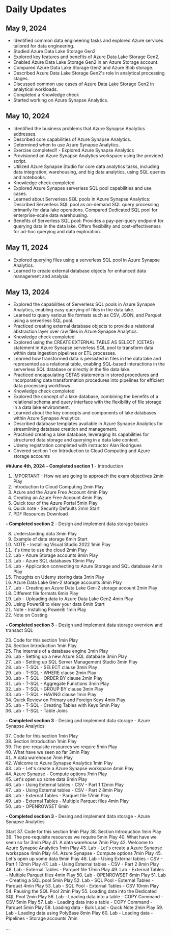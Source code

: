 # Daily Updates

## May 9, 2024
- Identified common data engineering tasks and explored Azure services tailored for data engineering.
- Studied Azure Data Lake Storage Gen2
- Explored key features and benefits of Azure Data Lake Storage Gen2.
- Enabled Azure Data Lake Storage Gen2 in an Azure Storage account.
- Compared Azure Data Lake Storage Gen2 and Azure Blob storage.
- Described Azure Data Lake Storage Gen2's role in analytical processing stages.
- Discussed common use cases of Azure Data Lake Storage Gen2 in analytical workloads.
- Completed a Knowledge check
- Started working on Azure Synapse Analytics.

## May 10, 2024
- Identified the business problems that Azure Synapse Analytics addresses.
- Described core capabilities of Azure Synapse Analytics.
- Determined when to use Azure Synapse Analytics.
- Exercise completed!! - Explored Azure Synapse Analytics
- Provisioned an Azure Synapse Analytics workspace using the provided script.
- Utilized Azure Synapse Studio for core data analytics tasks, including data integration, warehousing, and big data analytics, using SQL queries and notebooks.
- Knowledge check completed
- Explored Azure Synapse serverless SQL pool capabilities and use cases.
- Learned about Serverless SQL pools in Azure Synapse Analytics: Described Serverless SQL pool as on-demand SQL query processing primarily for data lake operations. Compared Dedicated SQL pool for enterprise-scale data warehousing.
- Benefits of Serverless SQL pool: Provides a pay-per-query endpoint for querying data in the data lake. Offers flexibility and cost-effectiveness for ad-hoc querying and data exploration.

## May 11, 2024
- Explored querying files using a serverless SQL pool in Azure Synapse Analytics.
- Learned to create external database objects for enhanced data management and analysis.

## May 13, 2024
- Explored the capabilities of Serverless SQL pools in Azure Synapse Analytics, enabling easy querying of files in the data lake.
- Learned to query various file formats such as CSV, JSON, and Parquet using a serverless SQL pool.
- Practiced creating external database objects to provide a relational abstraction layer over raw files in Azure Synapse Analytics.
- Knowledge check completed
- Explored using the CREATE EXTERNAL TABLE AS SELECT (CETAS) statement in Azure Synapse serverless SQL pool to transform data within data ingestion pipelines or ETL processes.
- Learned how transformed data is persisted in files in the data lake and represented as a relational table, enabling SQL-based interactions in the serverless SQL database or directly in the file data lake.
- Practiced encapsulating CETAS statements in stored procedures and incorporating data transformation procedures into pipelines for efficient data processing workflows.
- Knowledge check completed
- Explored the concept of a lake database, combining the benefits of a relational schema and query interface with the flexibility of file storage in a data lake environment.
- Learned about the key concepts and components of lake databases within Azure Synapse Analytics.
- Described database templates available in Azure Synapse Analytics for streamlining database creation and management.
- Practiced creating a lake database, leveraging its capabilities for structured data storage and querying in a data lake context.
- Udemy registration completed with instructor Alan Rodrigues
- Covered section 1 on  Introduction to Cloud Computing and Azure storage accounts


**##June 4th, 2024**
**- Completed section 1** - Introduction
1. IMPORTANT - How we are going to approach the exam objectives
2min
Play
2. Introduction to Cloud Computing
2min
Play
3. Azure and the Azure Free Account
4min
Play
4. Creating an Azure Free Account
4min
Play
5. Quick tour of the Azure Portal
5min
Play
6. Quick note - Security Defaults
2min
Start
7. PDF Resources Download

**- Completed section 2** - Design and implement data storage basics

8. Understanding data
3min
Play
9. Example of data storage
6min
Start
10. NOTE - Installing Visual Studio 2022
1min
Play
11. It's time to use the cloud
2min
Play
12. Lab - Azure Storage accounts
9min
Play
13. Lab - Azure SQL databases
13min
Play
14. Lab - Application connecting to Azure Storage and SQL database
4min
Play
15. Thoughts on Udemy storing data
3min
Play
16. Azure Data Lake Gen-2 storage accounts
3min
Play
17. Lab - Creating an Azure Data Lake Gen-2 storage account
2min
Play
18. Different file formats
6min
Play
19. Lab - Uploading data to Azure Data Lake Gen2
4min
Play
20. Using PowerBI to view your data
6min
Start
21. Note - Installing PowerBI
1min
Play
22. Note on Costing

**- Completed section 3** - Design and implement data storage overview and transact SQL

23. Code for this section
1min
Play
24. Section Introduction
1min
Play
25. The internals of a database engine
3min
Play
26. Lab - Setting up a new Azure SQL database
3min
Play
27. Lab - Setting up SQL Server Management Studio
3min
Play
28. Lab - T-SQL - SELECT clause
3min
Play
29. Lab - T-SQL - WHERE clause
2min
Play
30. Lab - T-SQL - ORDER BY clause
2min
Play
31. Lab - T-SQL - Aggregate Functions
3min
Play
32. Lab - T-SQL - GROUP BY clause
3min
Play
33. Lab - T-SQL - HAVING clause
1min
Play
34. Quick Review on Primary and Foreign Keys
4min
Play
35. Lab - T-SQL - Creating Tables with Keys
5min
Play
36. Lab - T-SQL - Table Joins

**- Completed section 3** - Desing and implement data storage - Azure Synapse Analytics

37. Code for this section
1min
Play
38. Section Introduction
1min
Play
39. The pre-requisite resources we require
5min
Play
40. What have we seen so far
3min
Play
41. A data warehouse
7min
Play
42. Welcome to Azure Synapse Analytics
1min
Play
43. Lab - Let's create a Azure Synapse workspace
4min
Play
44. Azure Synapse - Compute options
7min
Play
45. Let's open up some data
9min
Play
46. Lab - Using External tables - CSV - Part 1
12min
Play
47. Lab - Using External tables - CSV - Part 2
8min
Play
48. Lab - External Tables - Parquet file
17min
Play
49. Lab - External Tables - Multiple Parquet files
4min
Play
50. Lab - OPENROWSET
6min

**- Completed section 3** - Desing and implement data storage - Azure Synapse Analytics

Start
37. Code for this section
1min
Play
38. Section Introduction
1min
Play
39. The pre-requisite resources we require
5min
Play
40. What have we seen so far
3min
Play
41. A data warehouse
7min
Play
42. Welcome to Azure Synapse Analytics
1min
Play
43. Lab - Let's create a Azure Synapse workspace
4min
Play
44. Azure Synapse - Compute options
7min
Play
45. Let's open up some data
9min
Play
46. Lab - Using External tables - CSV - Part 1
12min
Play
47. Lab - Using External tables - CSV - Part 2
8min
Play
48. Lab - External Tables - Parquet file
17min
Play
49. Lab - External Tables - Multiple Parquet files
4min
Play
50. Lab - OPENROWSET
6min
Play
51. Lab - Creating a SQL pool
5min
Play
52. Lab - SQL Pool - External Tables - Parquet
4min
Play
53. Lab - SQL Pool - External Tables - CSV
10min
Play
54. Pausing the SQL Pool
2min
Play
55. Loading data into the Dedicated SQL Pool
2min
Play
56. Lab - Loading data into a table - COPY Command - CSV
5min
Play
57. Lab - Loading data into a table - COPY Command - Parquet
5min
Play
58. Loading data - Bulk Load - Quick Note
2min
Play
59. Lab - Loading data using PolyBase
8min
Play
60. Lab - Loading data - Pipelines - Storage accounts
7min

...
